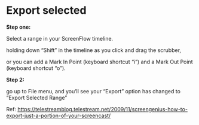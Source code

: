# Export selected

**Step one:** 

Select a range in your ScreenFlow timeline. 

holding down “Shift” in the timeline as you click and drag the scrubber, 

or you can add a Mark In Point (keyboard shortcut “i”) and a Mark Out Point (keyboard shortcut “o”).



**Step 2:** 

go up to File menu, and you’ll see your “Export” option has changed to “Export Selected Range”





Ref: 
https://telestreamblog.telestream.net/2009/11/screengenius-how-to-export-just-a-portion-of-your-screencast/
